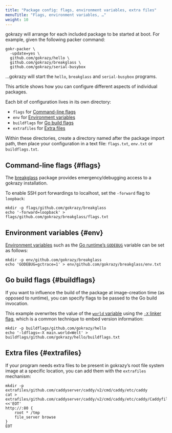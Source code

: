```yaml
---
title: "Package config: flags, environment variables, extra files"
menuTitle: "Flags, environment variables, …"
weight: 10
---
```


gokrazy will arrange for each included package to be started at boot. For
example, given the following packer command:

```shell
gokr-packer \
  -update=yes \
  github.com/gokrazy/hello \
  github.com/gokrazy/breakglass \
  github.com/gokrazy/serial-busybox
```

…gokrazy will start the `hello`, `breakglass` and `serial-busybox` programs.

This article shows how you can configure different aspects of individual
packages.

Each bit of configuration lives in its own directory:

- `flags` for [Command-line flags](#flags)
- `env` for [Environment variables](#env)
- `buildflags` for [Go build flags](#buildflags)
- `extrafiles` for [Extra files](#extrafiles)

Within these directories, create a directory named after the package import
path, then place your configuration in a text file: `flags.txt`, `env.txt` or
`buildflags.txt`.

## Command-line flags {#flags}

The [breakglass](https://github.com/gokrazy/breakglass) package provides
emergency/debugging access to a gokrazy installation.

To enable SSH port forwardings to localhost, set the `-forward` flag to `loopback`:

```shell
mkdir -p flags/github.com/gokrazy/breakglass
echo '-forward=loopback' > flags/github.com/gokrazy/breakglass/flags.txt
```

## Environment variables {#env}

[Environment variables](https://en.wikipedia.org/wiki/Environment_variable) such
as the [Go runtime’s `GODEBUG`](https://golang.org/pkg/runtime/) variable can be
set as follows:

```shell
mkdir -p env/github.com/gokrazy/breakglass
echo 'GODEBUG=gctrace=1' > env/github.com/gokrazy/breakglass/env.txt
```

## Go build flags {#buildflags}

If you want to influence the build of the package at image-creation time (as
opposed to runtime), you can specify flags to be passed to the Go build
invocation.

This example overwrites the value of the [`world`
variable](https://github.com/gokrazy/hello/blob/e33b5caa1a73b5e58e4d4f4b165d07e6ddf173a9/hello.go#L6)
using the [`-X` linker flag](https://golang.org/cmd/link/), which is a common
technique to embed version information:

```shell
mkdir -p buildflags/github.com/gokrazy/hello
echo '-ldflags=-X main.world=Welt' > buildflags/github.com/gokrazy/hello/buildflags.txt
```

## Extra files {#extrafiles}

If your program needs extra files to be present in gokrazy’s root file system
image at a specific location, you can add them with the `extrafiles` mechanism:

```shell
mkdir -p extrafiles/github.com/caddyserver/caddy/v2/cmd/caddy/etc/caddy
cat > extrafiles/github.com/caddyserver/caddy/v2/cmd/caddy/etc/caddy/Caddyfile <<'EOT'
http://:80 {
	root * /tmp
	file_server browse
}
EOT
```
